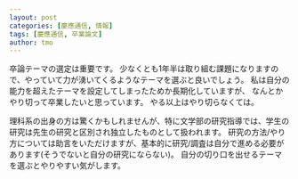 ```yaml
---
layout: post
categories: [慶應通信, 情報]
tags: [慶應通信, 卒業論文]
author: tmo
---
```

卒論テーマの選定は重要です。
少なくとも1年半は取り組む課題になりますので、やっていて力が湧いてくるようなテーマを選ぶと良いでしょう。
私は自分の能力を超えたテーマを設定してしまったためか長期化していますが、
なんとかやり切って卒業したいと思っています。
やる以上はやり切らなくては。

理科系の出身の方は驚くかもしれませんが、特に文学部の研究指導では、学生の研究は先生の研究と区別され独立したものとして扱われます。
研究の方法/やり方については助言をいただけますが、基本的に研究/調査は自分で進める必要があります(そうでないと自分の研究にならない)。
自分の切り口を出せるテーマを選ぶとやりやすい気がします。